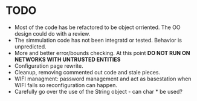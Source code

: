 # TODO

* Most of the code has be refactored to be object orriented. The OO design could do with a review.
* The simmulation code has not been integratd or tested. Behavior is unpredicted.
* More and better error/bounds checking. At this point **DO NOT RUN ON NETWORKS WITH UNTRUSTED ENTITIES**
* Configuration page rewrite.
* Cleanup, removing commented out code and stale pieces.
* WIFI managment: password management and act as basestation when WIFI fails so reconfiguration can happen.
* Carefully go over the use of the String object - can char * be used?

